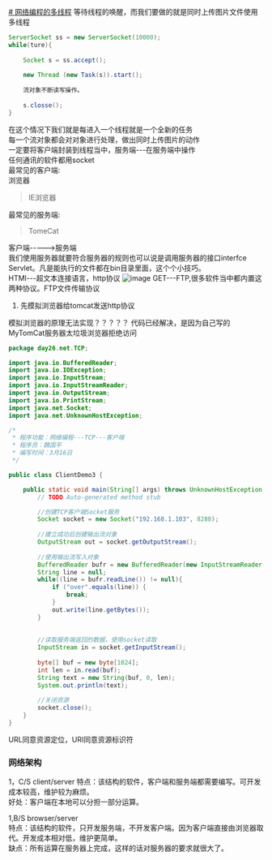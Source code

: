 [# ](https://note.youdao.com/)[网络编程的多线程](https://note.youdao.com/)
等待线程的唤醒，而我们要做的就是同时上传图片文件使用多线程

``` Java
ServerSocket ss = new ServerSocket(10000);
while(ture){
    
    Socket s = ss.accept();
    
    new Thread (new Task(s)).start();
    
    流对象不断读写操作。
    
    s.closse();
}
```
在这个情况下我们就是每进入一个线程就是一个全新的任务  
每一个流对象都会对对象进行处理，做出同时上传图片的动作  
一定要将客户端封装到线程当中，服务端---在服务端中操作  
任何通讯的软件都用socket  
最常见的客户端:  
浏览器  
>IE浏览器  

最常见的服务端:  
>TomeCat  

客户端----->服务端  
我们使用服务器就要符合服务器的规则也可以说是调用服务器的接口interfce Servlet。凡是能执行的文件都在bin目录里面，这个个小技巧。  
HTMl---超文本连接语言，http协议
![image](https://note.youdao.com/yws/public/resource/1c128da516ea95657cca6c8736c22ae4/xmlnote/149880A09D22453E85FA38816F412211/1321)
GET---FTP,很多软件当中都内置这两种协议。FTP文件传输协议 
1. 先模拟浏览器给tomcat发送http协议

模拟浏览器的原理无法实现？？？？？
代码已经解决，是因为自己写的MyTomCat服务器太垃圾浏览器拒绝访问
``` Java
package day26.net.TCP;

import java.io.BufferedReader;
import java.io.IOException;
import java.io.InputStream;
import java.io.InputStreamReader;
import java.io.OutputStream;
import java.io.PrintStream;
import java.net.Socket;
import java.net.UnknownHostException;

/*
 * 程序功能：网络编程---TCP---客户端
 * 程序员：魏国平
 * 编写时间：3月16日
 */

public class ClientDemo3 {

	public static void main(String[] args) throws UnknownHostException, IOException {
		// TODO Auto-generated method stub

		//创建TCP客户端Socket服务
		Socket socket = new Socket("192.168.1.103", 8288);
		
		//建立成功后创建输出流对象
		OutputStream out = socket.getOutputStream();
		
		//使用输出流写入对象
		BufferedReader bufr = new BufferedReader(new InputStreamReader(System.in));
		String line = null;
		while((line = bufr.readLine()) != null){
			if ("over".equals(line)) {
				break;
			}
			out.write(line.getBytes());
		}
		
		
		//读取服务端返回的数据，使用socket读取
		InputStream in = socket.getInputStream();
		
		byte[] buf = new byte[1024];
		int len = in.read(buf);
		String text = new String(buf, 0, len);
		System.out.println(text);
		
		//关闭资源
		socket.close();
	}
}
```
URL同意资源定位，URI同意资源标识符  
### 网络架构
1，C/S client/server
特点：该结构的软件，客户端和服务端都需要编写。可开发成本较高，维护较为麻烦。  
好处：客户端在本地可以分担一部分运算。

1,B/S browser/server  
特点：该结构的软件，只开发服务端，不开发客户端。因为客户端直接由浏览器取代。开发成本相对低，维护更简单。  
缺点：所有运算在服务器上完成，这样的话对服务器的要求就很大了。